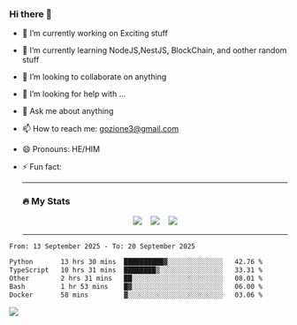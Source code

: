### Hi there 👋

<!--
**charlieScript/charlieScript** is a ✨ _special_ ✨ repository because its `README.md` (this file) appears on your GitHub profile.

Here are some ideas to get you started: -->

- 🔭 I’m currently working on Exciting stuff
- 🌱 I’m currently learning NodeJS,NestJS, BlockChain, and oother random stuff
- 👯 I’m looking to collaborate on anything
- 🤔 I’m looking for help with ...
- 💬 Ask me about anything
- 📫 How to reach me: gozione3@gmail.com
- 😄 Pronouns: HE/HIM
- ⚡ Fun fact:


  ---

  ### :fire: My Stats

  <div id="stats" align="center">
  <img src="http://github-readme-streak-stats.herokuapp.com?user=charlieScript&theme=dark&date_format=M%20j%5B%2C%20Y%5D" />&nbsp;&nbsp;&nbsp;
  <img src="https://github-readme-stats.vercel.app/api/top-langs/?username=charlieScript&layout=compact&theme=vision-friendly-dark"/>&nbsp;&nbsp;&nbsp;
  <img src="https://github-readme-stats.vercel.app/api?username=charlieScript&show_icons=true&theme=radical"/>
  </div>

  ---



<!--START_SECTION:waka-->

```txt
From: 13 September 2025 - To: 20 September 2025

Python       13 hrs 30 mins  ██████████▓░░░░░░░░░░░░░░   42.76 %
TypeScript   10 hrs 31 mins  ████████▒░░░░░░░░░░░░░░░░   33.31 %
Other        2 hrs 31 mins   ██░░░░░░░░░░░░░░░░░░░░░░░   08.01 %
Bash         1 hr 53 mins    █▓░░░░░░░░░░░░░░░░░░░░░░░   06.00 %
Docker       58 mins         ▓░░░░░░░░░░░░░░░░░░░░░░░░   03.06 %
```

<!--END_SECTION:waka-->
![](https://komarev.com/ghpvc/?username=charlieScript)
